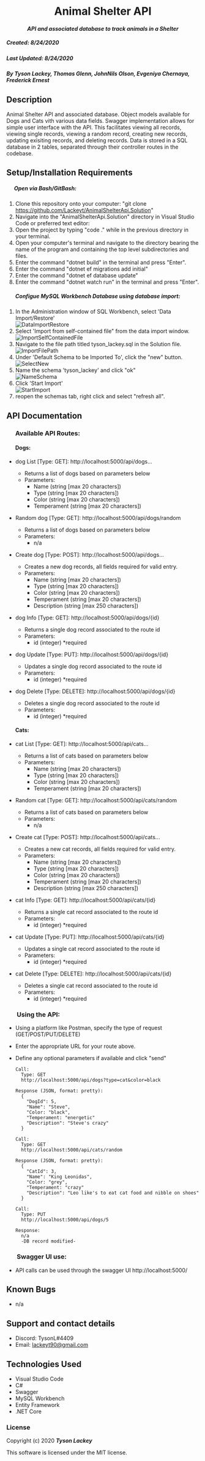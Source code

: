<h1 align="center"><strong>Animal Shelter API</strong></h1>

<h4 align="center"><em>API and associated database to track animals in a Shelter</em></h4>


##### __Created:__ 8/24/2020
##### __Last Updated:__ 8/24/2020 
##### By _**Tyson Lackey, Thomas Glenn, JohnNils Olson, Evgeniya Chernaya, Frederick Ernest**_  


## Description
Animal Shelter API and associated database. Object models available for Dogs and Cats vith various data fields. Swagger implementation allows for simple user interface with the API. This facilitates viewing all records, viewing single records, viewing a random record, creating new records, updating exisiting records, and deleting records. Data is stored in a SQL database in 2 tables, separated through their controller routes in the codebase. 

## Setup/Installation Requirements

##### &nbsp;&nbsp;&nbsp;&nbsp;&nbsp;&nbsp;Open via Bash/GitBash:

1. Clone this repository onto your computer:
    "git clone https://github.com/Lackeyt/AnimalShelterApi.Solution"
2. Navigate into the "AnimalShelterApi.Solution" directory in Visual Studio Code or preferred text editor:
3. Open the project by typing "code ." while in the previous directory in your terminal.
4. Open your computer's terminal and navigate to the directory bearing the name of the program and containing the top level subdirectories and files.
5. Enter the command "dotnet build" in the terminal and press "Enter".
6. Enter the command "dotnet ef migrations add initial"
7. Enter the command "dotnet ef database update"
6. Enter the command "dotnet watch run" in the terminal and press "Enter".


##### &nbsp;&nbsp;&nbsp;&nbsp;&nbsp;&nbsp; Configue MySQL Workbench Database using database import:
1. In the Administration window of SQL Workbench, select 'Data Import/Restore' <br>
![DataImportRestore](./AnimalShelterApi/wwwroot/assets/images/readme/DataImportRestore.PNG)<br>
2. Select 'Import from self-contained file" from the data import window.<br>
![ImportSelfContainedFile](./AnimalShelterApi/wwwroot/assets/images/readme/ImportSelfContainedFile.PNG)<br>
3. Navigate to the file path titled tyson_lackey.sql in the Solution file.<br>
![ImportFilePath](./AnimalShelterApi/wwwroot/assets/images/readme/ImportFilePath.PNG)<br>
4. Under 'Default Schema to be Imported To', click the "new" button.<br>
![SelectNew](./AnimalShelterApi/wwwroot/assets/images/readme/SelectNew.PNG)<br>
5. Name the schema 'tyson_lackey' and click "ok"<br>
![NameSchema](./AnimalShelterApi/wwwroot/assets/images/readme/NameSchema.PNG)<br>
6. Click 'Start Import'<br>
![StartImport](./AnimalShelterApi/wwwroot/assets/images/readme/StartImport.PNG)<br>
7. reopen the schemas tab, right click and select "refresh all".<br>

## API Documentation

### &nbsp;&nbsp;&nbsp;&nbsp;&nbsp;&nbsp;Available API Routes:

#### &nbsp;&nbsp;&nbsp;&nbsp;&nbsp;&nbsp; Dogs:
  * dog List [Type: GET]: http://<span></span>localhost:5000/api/dogs...
    * Returns a list of dogs based on parameters below
    * Parameters:
      - Name (string [max 20 characters])
      - Type (string [max 20 characters])
      - Color (string [max 20 characters])
      - Temperament (string [max 20 characters])

  * Random dog [Type: GET]: http://<span></span>localhost:5000/api/dogs/random
    * Returns a list of dogs based on parameters below
    * Parameters:
      - n/a

  * Create dog [Type: POST]: http://<span></span>localhost:5000/api/dogs...
    * Creates a new dog records, all fields required for valid entry.
    * Parameters:
      - Name (string [max 20 characters])
      - Type (string [max 20 characters])
      - Color (string [max 20 characters])
      - Temperament (string [max 20 characters])
      - Description (string [max 250 characters])

  * dog Info [Type: GET]: http://<span></span>localhost:5000/api/dogs/{id}
    * Returns a single dog record associated to the route id
    * Parameters:
      - id (integer) *required

  * dog Update [Type: PUT]: http://<span></span>localhost:5000/api/dogs/{id}
    * Updates a single dog record associated to the route id
    * Parameters:
      - id (integer) *required

  * dog Delete [Type: DELETE]: http://<span></span>localhost:5000/api/dogs/{id}
    * Deletes a single dog record associated to the route id
    * Parameters:
      - id (integer) *required

#### &nbsp;&nbsp;&nbsp;&nbsp;&nbsp;&nbsp; Cats:
  * cat List [Type: GET]: http://<span></span>localhost:5000/api/cats...
    * Returns a list of cats based on parameters below
    * Parameters:
      - Name (string [max 20 characters])
      - Type (string [max 20 characters])
      - Color (string [max 20 characters])
      - Temperament (string [max 20 characters])

  * Random cat [Type: GET]: http://<span></span>localhost:5000/api/cats/random
    * Returns a list of cats based on parameters below
    * Parameters:
      - n/a

  * Create cat [Type: POST]: http://<span></span>localhost:5000/api/cats...
    * Creates a new cat records, all fields required for valid entry.
    * Parameters:
      - Name (string [max 20 characters])
      - Type (string [max 20 characters])
      - Color (string [max 20 characters])
      - Temperament (string [max 20 characters])
      - Description (string [max 250 characters])

  * cat Info [Type: GET]: http://<span></span>localhost:5000/api/cats/{id}
    * Returns a single cat record associated to the route id
    * Parameters:
      - id (integer) *required

  * cat Update [Type: PUT]: http://<span></span>localhost:5000/api/cats/{id}
    * Updates a single cat record associated to the route id
    * Parameters:
      - id (integer) *required

  * cat Delete [Type: DELETE]: http://<span></span>localhost:5000/api/cats/{id}
    * Deletes a single cat record associated to the route id
    * Parameters:
      - id (integer) *required

### &nbsp;&nbsp;&nbsp;&nbsp;&nbsp;&nbsp; Using the API:

  * Using a platform like Postman, specify the type of request (GET/POST/PUT/DELETE)
  * Enter the appropriate URL for your route above.
  * Define any optional parameters if available and click "send"

      ```
      Call:
        Type: GET
        http://localhost:5000/api/dogs?type=cat&color=black

      Response (JSON, format: pretty):
        {
          "DogId": 5,
          "Name": "Steve",
          "Color: "black",
          "Temperament: "energetic"
          "Description": "Steve's crazy"
        }
      ```
      
      ```
      Call:
        Type: GET
        http://localhost:5000/api/cats/random
      
      Response (JSON, format: pretty):
        {
          "CatId": 3,
          "Name": "King Leonidas",
          "Color: "grey",
          "Temperament: "crazy"
          "Description": "Leo like's to eat cat food and nibble on shoes"
        }
      ```

      ```
      Call:
        Type: PUT
        http://localhost:5000/api/dogs/5

      Response:
        n/a
        -DB record modified-
      ```

### &nbsp;&nbsp;&nbsp;&nbsp;&nbsp;&nbsp; Swagger UI use:

  * API calls can be used through the swagger UI
    http://<span></span>localhost:5000/

## Known Bugs

* n/a

## Support and contact details

* Discord: TysonL#4409
* Email: lackeyt90@gmail.com


## Technologies Used

* Visual Studio Code
* C#
* Swagger
* MySQL Workbench
* Entity Framework
* .NET Core

### License

Copyright (c) 2020 **_Tyson Lackey_**

This software is licensed under the MIT license.
